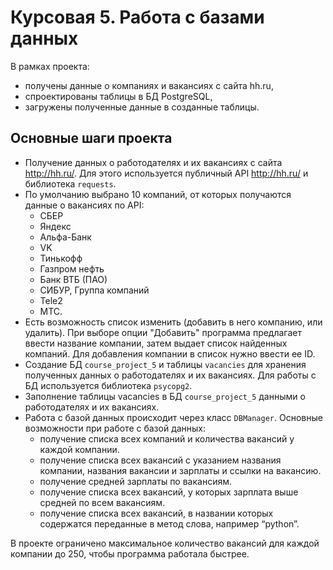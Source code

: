 # Курсовая 5. Работа с базами данных
В рамках проекта:
- получены данные о компаниях и вакансиях с сайта hh.ru,
- спроектированы таблицы в БД PostgreSQL,
- загружены полученные данные в созданные таблицы.

## Основные шаги проекта
- Получение данных о работодателях и их вакансиях с сайта http://hh.ru/. Для этого используется публичный API http://hh.ru/ и библиотека `requests`.
- По умолчанию выбрано 10 компаний, от которых получаются данные о вакансиях по API:
  - СБЕР
  - Яндекс
  - Альфа-Банк
  - VK
  - Тинькофф
  - Газпром нефть
  - Банк ВТБ (ПАО)
  - СИБУР, Группа компаний
  - Tele2
  - МТС. 
- Есть возможность список изменить (добавить в него компанию, или удалить). При выборе опции "Добавить" программа предлагает ввести название компании, затем выдает список найденных компаний. Для добавления компании в список нужно ввести ее ID.
- Создание БД `course_project_5` и таблицы `vacancies` для хранения полученных данных о работодателях и их вакансиях. Для работы с БД используется библиотека `psycopg2`.
- Заполнение таблицы vacancies в БД `course_project_5` данными о работодателях и их вакансиях.
- Работа с базой данных происходит через класс `DBManager`.
Основные возможности при работе с базой данных:
  - получение списка всех компаний и количества вакансий у каждой компании.
  - получение списка всех вакансий с указанием названия компании, названия вакансии и зарплаты и ссылки на вакансию.
  - получение средней зарплаты по вакансиям.
  - получение списка всех вакансий, у которых зарплата выше средней по всем вакансиям.
  - получение списка всех вакансий, в названии которых содержатся переданные в метод слова, например “python”.

В проекте ограничено максимальное количество вакансий для каждой компании до 250, чтобы программа работала быстрее.

